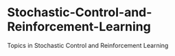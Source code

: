 # Stochastic-Control-and-Reinforcement-Learning
Topics in Stochastic Control and Reinforcement Learning
